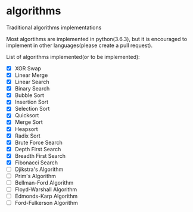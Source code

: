 # algorithms

Traditional algorithms implementations

Most algortihms are implemented in python(3.6.3), but it is encouraged to implement in other languages(please create a pull request).

List of algorithms implemented(or to be implemented):

- [x] XOR Swap
- [x] Linear Merge
- [x] Linear Search
- [x] Binary Search
- [x] Bubble Sort
- [x] Insertion Sort
- [x] Selection Sort
- [x] Quicksort
- [x] Merge Sort
- [x] Heapsort
- [x] Radix Sort
- [x] Brute Force Search
- [x] Depth First Search
- [x] Breadth First Search
- [x] Fibonacci Search
- [ ] Djikstra's Algorithm
- [ ] Prim's Algorithm
- [ ] Bellman-Ford Algorithm
- [ ] Floyd-Warshall Algorithm
- [ ] Edmonds-Karp Algorithm
- [ ] Ford-Fulkerson Algorithm
